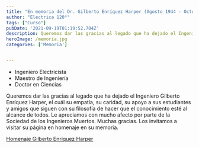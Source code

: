 ```yaml
---
title: "En memoria del Dr. Gilberto Enríquez Harper (Agosto 1944 - Octubre 2019)"
author: "Electrica 120°"
tags: ["Curso"]
pubDate: '2021-09-19T01:19:52.704Z'
description: Queremos dar las gracias al legado que ha dejado el Ingeniero Gilberto Enríquez Harper.
heroImage: /memoria.jpg
categories: ['Memoria']


---
```



- Ingeniero Electricista
- Maestro de Ingeniería
- Doctor en Ciencias

Queremos dar las gracias al legado que ha dejado el Ingeniero Gilberto Enríquez Harper, el cuál su empatía, su caridad, su apoyo a sus estudiantes y amigos que siguen con su filosofía de hacer que el conocimiento esté al alcance de todos.
Le apreciamos con mucho afecto por parte de la Sociedad de los Ingenieros Muertos.
Muchas gracias.
Los invitamos a visitar su página en homenaje en su memoria.

[ Homenaje Gilberto Enríquez Harper](https://geh.mx/)